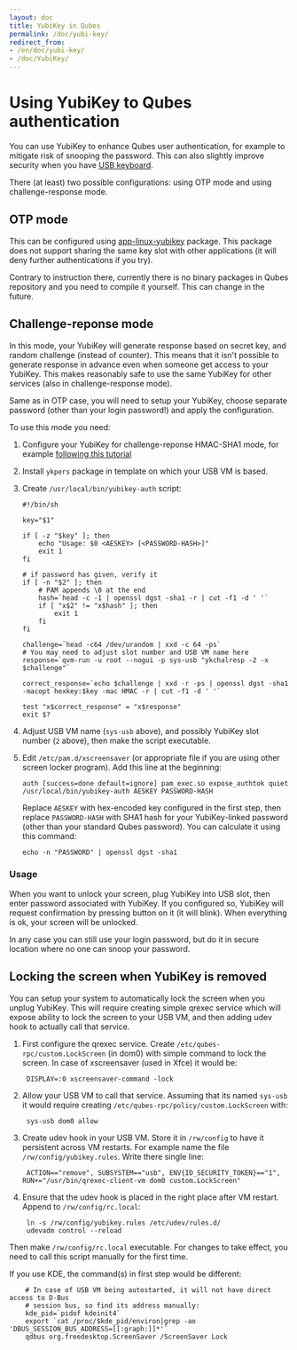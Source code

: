 ```yaml
---
layout: doc
title: YubiKey in Qubes
permalink: /doc/yubi-key/
redirect_from:
- /en/doc/yubi-key/
- /doc/YubiKey/
---
```


Using YubiKey to Qubes authentication
=====================================

You can use YubiKey to enhance Qubes user authentication, for example to mitigate
risk of snooping the password. This can also slightly improve security when you have [USB keyboard](https://www.qubes-os.org/doc/usb/#security-warning-about-usb-input-devices).

There (at least) two possible configurations: using OTP mode and using challenge-response mode.

OTP mode
--------

This can be configured using
[app-linux-yubikey](https://github.com/adubois/qubes-app-linux-yubikey)
package. This package does not support sharing the same key slot with other
applications (it will deny further authentications if you try).

Contrary to instruction there, currently there is no binary packages in Qubes
repository and you need to compile it yourself. This can change in the future.

Challenge-reponse mode
----------------------

In this mode, your YubiKey will generate response based on secret key, and
random challenge (instead of counter). This means that it isn't possible to
generate response in advance even when someone get access to your YubiKey. This
makes reasonably safe to use the same YubiKey for other services (also in
challenge-response mode).

Same as in OTP case, you will need to setup your YubiKey, choose separate
password (other than your login password!) and apply the configuration.

To use this mode you need:

1. Configure your YubiKey for challenge-reponse HMAC-SHA1 mode, for example
   [following this
   tutorial](https://www.yubico.com/products/services-software/personalization-tools/challenge-response/)
2. Install `ykpers` package in template on which your USB VM is based.
3. Create `/usr/local/bin/yubikey-auth` script:

       #!/bin/sh

       key="$1"

       if [ -z "$key" ]; then
           echo "Usage: $0 <AESKEY> [<PASSWORD-HASH>]"
           exit 1
       fi

       # if password has given, verify it
       if [ -n "$2" ]; then
           # PAM appends \0 at the end
           hash=`head -c -1 | openssl dgst -sha1 -r | cut -f1 -d ' '`
           if [ "x$2" != "x$hash" ]; then
               exit 1
           fi
       fi

       challenge=`head -c64 /dev/urandom | xxd -c 64 -ps`
       # You may need to adjust slot number and USB VM name here
       response=`qvm-run -u root --nogui -p sys-usb "ykchalresp -2 -x $challenge"`

       correct_response=`echo $challenge | xxd -r -ps | openssl dgst -sha1 -macopt hexkey:$key -mac HMAC -r | cut -f1 -d ' '`

       test "x$correct_response" = "x$response"
       exit $?

4. Adjust USB VM name (`sys-usb` above), and possibly YubiKey slot number (`2`
   above), then make the script executable.
5. Edit `/etc/pam.d/xscreensaver` (or appropriate file if you are using other
   screen locker program). Add this line at the beginning:

       auth [success=done default=ignore] pam_exec.so expose_authtok quiet /usr/local/bin/yubikey-auth AESKEY PASSWORD-HASH

   Replace `AESKEY` with hex-encoded key configured in the first step, then
   replace `PASSWORD-HASH` with SHA1 hash for your YubiKey-linked password (other
   than your standard Qubes password). You can calculate it using this command:

       echo -n "PASSWORD" | openssl dgst -sha1

### Usage

When you want to unlock your screen, plug YubiKey into USB slot, then enter
password associated with YubiKey. If you configured so, YubiKey will request
confirmation by pressing button on it (it will blink).
When everything is ok, your screen will be unlocked.

In any case you can still use your login password, but do it in secure location
where no one can snoop your password.

Locking the screen when YubiKey is removed
------------------------------------------

You can setup your system to automatically lock the screen when you unplug
YubiKey. This will require creating simple qrexec service which will expose
ability to lock the screen to your USB VM, and then adding udev hook to
actually call that service.

1. First configure the qrexec service. Create `/etc/qubes-rpc/custom.LockScreen` (in dom0)
  with simple command to lock the screen. In case of xscreensaver (used in Xfce)
  it would be:

        DISPLAY=:0 xscreensaver-command -lock

2. Allow your USB VM to call that service. Assuming that its named `sys-usb` it
would require creating `/etc/qubes-rpc/policy/custom.LockScreen` with:

        sys-usb dom0 allow

3. Create udev hook in your USB VM. Store it in `/rw/config` to have it
persistent across VM restarts. For example name the file
`/rw/config/yubikey.rules`. Write there single line:

        ACTION=="remove", SUBSYSTEM=="usb", ENV{ID_SECURITY_TOKEN}=="1", RUN+="/usr/bin/qrexec-client-vm dom0 custom.LockScreen"

4. Ensure that the udev hook is placed in the right place after VM restart. Append to `/rw/config/rc.local`:

        ln -s /rw/config/yubikey.rules /etc/udev/rules.d/
        udevadm control --reload

  Then make `/rw/config/rc.local` executable. For changes to take effect, you
  need to call this script manually for the first time.

If you use KDE, the command(s) in first step would be different:

        # In case of USB VM being autostarted, it will not have direct access to D-Bus
        # session bus, so find its address manually:
        kde_pid=`pidof kdeinit4`
        export `cat /proc/$kde_pid/environ|grep -ao 'DBUS_SESSION_BUS_ADDRESS=[[:graph:]]*'`
        qdbus org.freedesktop.ScreenSaver /ScreenSaver Lock
